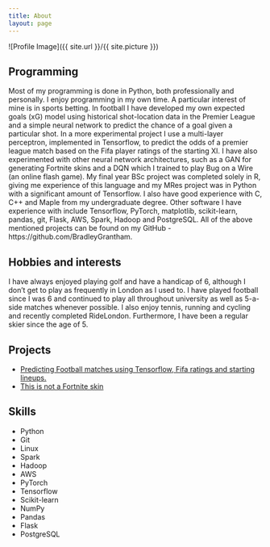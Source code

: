 ```yaml
---
title: About
layout: page
---
```

![Profile Image]({{ site.url }}/{{ site.picture }})

<h2>Programming</h2>
<p>Most of my programming is done in Python, both professionally and personally. I enjoy programming in my own time. A particular interest of mine is in sports betting. In football I have developed my own expected goals (xG) model using historical shot-location data in the Premier League and a simple neural network to predict the chance of a goal given a particular shot. In a more experimental project I use a multi-layer perceptron, implemented in Tensorflow, to predict the odds of a premier league match based on the Fifa player ratings of the starting XI. I have also experimented with other neural network architectures, such as a GAN for generating Fortnite skins and a DQN which I trained to play Bug on a Wire (an online flash game). My final year BSc project was completed solely in R, giving me experience of this language and my MRes project was in Python with a significant amount of Tensorflow. I also have good experience with C, C++ and Maple from my undergraduate degree. Other software I have experience with include Tensorflow, PyTorch, matplotlib, scikit-learn, pandas, git, Flask, AWS, Spark, Hadoop and PostgreSQL. All of the above mentioned projects can be found on my GitHub - https://github.com/BradleyGrantham.</p>


<h2>Hobbies and interests</h2>
<p>I have always enjoyed playing golf and have a handicap of 6, although I don’t get to play as frequently in London as I used to. I have played football since I was 6 and continued to play all throughout university as well as 5-a- side matches whenever possible. I also enjoy tennis, running and cycling and recently completed RideLondon. Furthermore, I have been a regular skier since the age of 5.</p>

<h2>Projects</h2>
<ul>
	<li><a href="https://towardsdatascience.com/predicting-premier-league-odds-from-ea-player-bfdb52597392">
	Predicting Football matches using Tensorflow, Fifa ratings and starting lineups. 
	</a></li>
	<li><a href="">This is not a Fortnite skin</a></li>
</ul>

<h2>Skills</h2>

<ul class="skill-list">
	<li>Python</li>
	<li>Git</li>
	<li>Linux</li>
	<li>Spark</li>
	<li>Hadoop</li>
	<li>AWS</li>
	<li>PyTorch</li>
	<li>Tensorflow</li>
	<li>Scikit-learn</li>
	<li>NumPy</li>
	<li>Pandas</li>
	<li>Flask</li>
	<li>PostgreSQL</li>
</ul>

